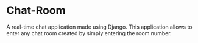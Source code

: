 # Chat-Room  
A real-time chat application made using Django. This application allows to enter any chat room created by simply entering the room number.  
